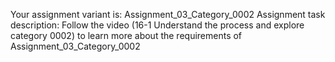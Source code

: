 Your assignment variant is: Assignment_03_Category_0002
Assignment task description:
Follow the video (16-1 Understand the process and explore category 0002) to learn more about the requirements of Assignment_03_Category_0002